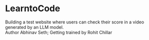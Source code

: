 # LearntoCode
Building a test website where users can check their score in a video generated by an LLM model.
<br>
Author Abhinav Seth; Getting trained by Rohit Chillar
